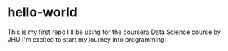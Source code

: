# hello-world
This is my first repo I'll be using for the coursera Data Science course by JHU
I'm excited to start my journey into programming! 
